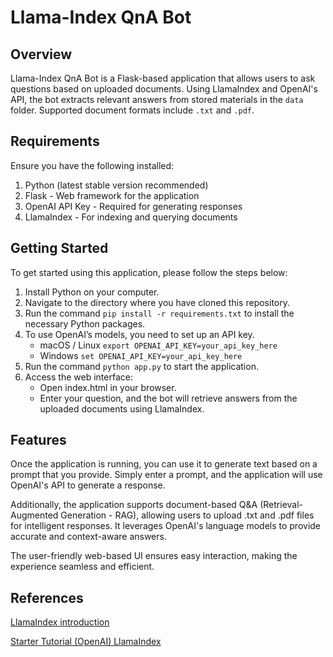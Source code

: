 # Llama-Index QnA Bot

## Overview
Llama-Index QnA Bot is a Flask-based application that allows users to ask questions based on uploaded documents. Using LlamaIndex and OpenAI's API, the bot extracts relevant answers from stored materials in the `data` folder. Supported document formats include `.txt` and `.pdf`.

## Requirements

Ensure you have the following installed:

1. Python (latest stable version recommended)
2. Flask - Web framework for the application
3. OpenAI API Key - Required for generating responses
4. LlamaIndex - For indexing and querying documents

## Getting Started

To get started using this application, please follow the steps below:

1. Install Python on your computer.
2. Navigate to the directory where you have cloned this repository.
3. Run the command `pip install -r requirements.txt` to install the necessary Python packages.
4. To use OpenAI’s models, you need to set up an API key.
    * macOS / Linux   `export OPENAI_API_KEY=your_api_key_here`
    * Windows     `set OPENAI_API_KEY=your_api_key_here`
5. Run the command `python app.py` to start the application.
6. Access the web interface:
    * Open index.html in your browser.
    * Enter your question, and the bot will retrieve answers from the uploaded documents using LlamaIndex.

## Features

Once the application is running, you can use it to generate text based on a prompt that you provide. Simply enter a prompt, and the application will use OpenAI's API to generate a response.

Additionally, the application supports document-based Q&A (Retrieval-Augmented Generation - RAG), allowing users to upload .txt and .pdf files for intelligent responses. It leverages OpenAI's language models to provide accurate and context-aware answers.

The user-friendly web-based UI ensures easy interaction, making the experience seamless and efficient.

## References

[LlamaIndex introduction](https://docs.llamaindex.ai/en/stable/#introduction)

[Starter Tutorial (OpenAI) LlamaIndex](https://docs.llamaindex.ai/en/stable/getting_started/starter_example/)
